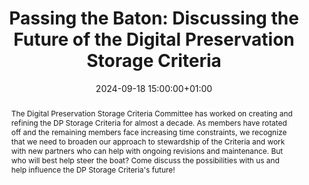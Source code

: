 ---
abstract: The Digital Preservation Storage Criteria Committee has worked on creating
  and refining the DP Storage Criteria for almost a decade. As members have rotated
  off and the remaining members face increasing time constraints, we recognize that
  we need to broaden our approach to stewardship of the Criteria and work with new
  partners who can help with ongoing revisions and maintenance. But who will best
  help steer the boat?  Come discuss the possibilities with us and help influence
  the DP Storage Criteria's future!
creators:
- Andrea Goethals
- Cynthia Wu
- Eld Zierau
- Jane Mandelbaum
- Nancy McGovern
- Sibyl Schaefer
date: 2024-09-18 15:00:00+01:00
document_url: null
grand_parent: iPRES
institutions: []
keywords:
- information technology for dp
- scaling up
landing_page_url: ''
language: eng
layout: publication
license: Creative Commons Zero (CC0-1.0)
notes_url: https://docs.google.com/document/d/19v1k_vTyjmhFXMgXiwzHy9ChesEc-OkIjn9uqMTRfdo/edit#heading=h.aar4tupij1po
parent: iPRES 2024
publication_type: birds of a feather
size: null
slides_url: ''
source_name: iPRES
stream_url: ''
title: 'Passing the Baton: Discussing the Future of the Digital Preservation Storage
  Criteria'
year: 2024
---